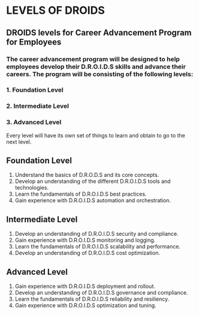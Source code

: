 # LEVELS OF DROIDS 

## DROIDS levels for Career Advancement Program for Employees

### The career advancement program will be designed to help employees develop their D.R.O.I.D.S skills and advance their careers. The program will be consisting of the following levels:
### 1. Foundation Level
### 2. Intermediate Level
### 3. Advanced Level

Every level will have its own set of things to learn and obtain to go to the next level. 

## Foundation Level
1. Understand the basics of D.R.O.D.S and its core concepts.
2. Develop an understanding of the different D.R.O.I.D.S tools and technologies.
3. Learn the fundamentals of D.R.O.I.D.S best practices.
4. Gain experience with D.R.O.I.D.S automation and orchestration.

## Intermediate Level
1. Develop an understanding of D.R.O.I.D.S security and compliance.
2. Gain experience with D.R.O.I.D.S monitoring and logging.
3. Learn the fundamentals of D.R.O.I.D.S scalability and performance.
4. Develop an understanding of D.R.O.I.D.S cost optimization.

## Advanced Level
1. Gain experience with D.R.O.I.D.S deployment and rollout.
2. Develop an understanding of D.R.O.I.D.S governance and compliance.
3. Learn the fundamentals of D.R.O.I.D.S reliability and resiliency.
4. Gain experience with D.R.O.I.D.S optimization and tuning. 
